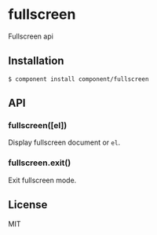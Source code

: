 
# fullscreen

  Fullscreen api

## Installation

    $ component install component/fullscreen

## API

### fullscreen([el])

  Display fullscreen document or `el`.

### fullscreen.exit()

  Exit fullscreen mode.

## License

  MIT
